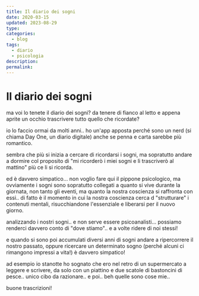 ```yaml
---
title: Il diario dei sogni
date: 2020-03-15
updated: 2023-08-29
type: 
categories:
  - blog
tags:
  - diario
  - psicologia
description: 
permalink: 
---
```

# Il diario dei sogni

ma voi lo tenete il diario dei sogni?
da tenere di fianco al letto e appena aprite un occhio trascrivere tutto quello che ricordate?

io lo faccio ormai da molti anni.. ho un'app apposta perché sono un nerd (si chiama Day One, un diario digitale) anche se penna e carta sarebbe più romantico.

sembra che più si inizia a cercare di ricordarsi i sogni, ma sopratutto andare a dormire col proposito di "mi ricorderò i miei sogni e li trascriverò al mattino" più ce li si ricorda.

ed è davvero simpatico... non voglio fare qui il pippone psicologico, ma ovviamente i sogni sono sopratutto collegati a quanto si vive durante la giornata, non tanto gli eventi, ma quanto la nostra coscienza si raffronta con essi.. di fatto è il momento in cui la nostra coscienza cerca d "strutturare" i contenuti mentali, risucchiandone l'essenziale e liberarsi per il nuovo giorno.

analizzando i nostri sogni.. e non serve essere psicoanalisti... possiamo renderci davvero conto di "dove stiamo".. e a volte ridere di noi stessi!

e quando si sono poi accumulati diversi anni di sogni andare a ripercorrere il nostro passato, oppure ricercare un determinato sogno (perché alcuni ci rimangono impressi a vita!) è davvero simpatico!

ad esempio io stanotte ho sognato che ero nel retro di un supermercato a leggere e scrivere, da solo con un piattino e due scatole di bastoncini di pesce.. unico cibo da razionare.. e poi.. beh quelle sono cose mie..

buone trascrizioni!